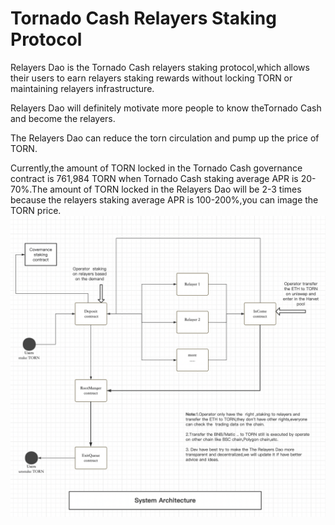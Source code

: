 # Tornado Cash Relayers Staking Protocol

Relayers Dao is the Tornado Cash relayers staking protocol,which allows their users to earn relayers staking rewards without locking TORN or maintaining relayers infrastructure.

Relayers Dao will definitely motivate more people to know theTornado Cash and become the relayers.

The Relayers Dao can reduce the torn circulation and pump up the price of TORN.

Currently,the amount of TORN locked in the Tornado Cash governance contract is 761,984 TORN when Tornado Cash staking average APR is 20-70%.The amount of TORN locked in the Relayers Dao will be 2-3 times because the relayers staking average APR is 100-200%,you can image the TORN price.
![image](https://github.com/relayers-dao/contract/blob/main/docs/system_architecture.png)
